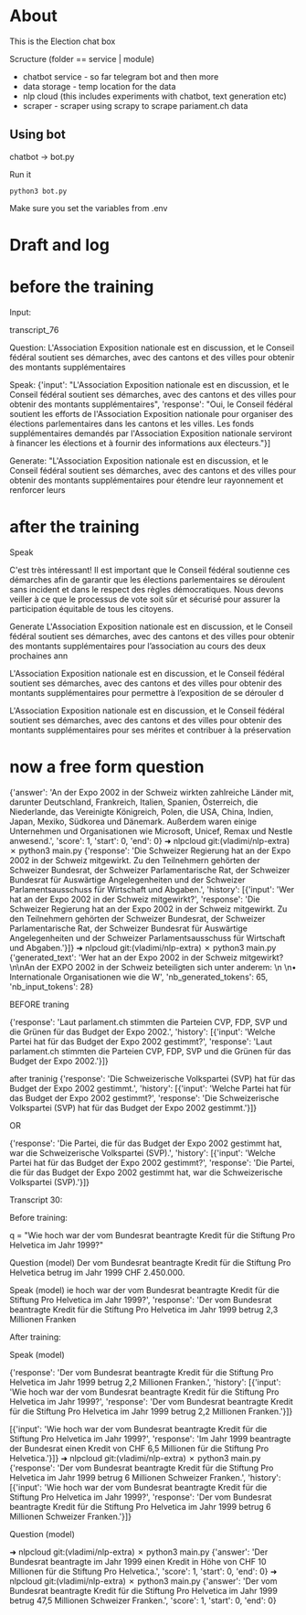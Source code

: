 
# About

This is the Election chat box

Scructure (folder == service | module)

- chatbot service - so far telegram bot and then more
- data storage - temp location for the data
- nlp cloud (this includes experiments with chatbot, text generation etc) 
- scraper - scraper using scrapy to scrape pariament.ch data



## Using bot

chatbot -> bot.py

Run it 

```
python3 bot.py
```

Make sure you set the variables from .env




# Draft and log


# before the training

Input:

transcript_76


Question:
L'Association Exposition nationale est en discussion, et le Conseil fédéral soutient ses démarches, avec des cantons et des villes pour obtenir des montants supplémentaires

Speak:
{'input': "L'Association Exposition nationale est en discussion, et le Conseil fédéral soutient ses démarches, avec des cantons et des villes pour obtenir des montants supplémentaires", 'response': "Oui, le Conseil fédéral soutient les efforts de l'Association Exposition nationale pour organiser des élections parlementaires dans les cantons et les villes. Les fonds supplémentaires demandés par l'Association Exposition nationale serviront à financer les élections et à fournir des informations aux électeurs."}]

Generate:
"L'Association Exposition nationale est en discussion, et le Conseil fédéral soutient ses démarches, avec des cantons et des villes pour obtenir des montants supplémentaires pour étendre leur rayonnement et renforcer leurs


# after the training

Speak

C'est très intéressant! Il est important que le Conseil fédéral soutienne ces démarches afin de garantir que les élections parlementaires se déroulent sans incident et dans le respect des règles démocratiques. Nous devons veiller à ce que le processus de vote soit sûr et sécurisé pour assurer la participation équitable de tous les citoyens.


Generate
L'Association Exposition nationale est en discussion, et le Conseil fédéral soutient ses démarches, avec des cantons et des villes pour obtenir des montants supplémentaires pour l’association au cours des deux prochaines ann

L'Association Exposition nationale est en discussion, et le Conseil fédéral soutient ses démarches, avec des cantons et des villes pour obtenir des montants supplémentaires pour permettre à l’exposition de se dérouler d


L'Association Exposition nationale est en discussion, et le Conseil fédéral soutient ses démarches, avec des cantons et des villes pour obtenir des montants supplémentaires pour ses mérites et contribuer à la préservation




# now a free form question

{'answer': 'An der Expo 2002 in der Schweiz wirkten zahlreiche Länder mit, darunter Deutschland, Frankreich, Italien, Spanien, Österreich, die Niederlande, das Vereinigte Königreich, Polen, die USA, China, Indien, Japan, Mexiko, Südkorea und Dänemark. Außerdem waren einige Unternehmen und Organisationen wie Microsoft, Unicef, Remax und Nestle anwesend.', 'score': 1, 'start': 0, 'end': 0}
➜  nlpcloud git:(vladimi/nlp-extra) ✗ python3 main.py
{'response': 'Die Schweizer Regierung hat an der Expo 2002 in der Schweiz mitgewirkt. Zu den Teilnehmern gehörten der Schweizer Bundesrat, der Schweizer Parlamentarische Rat, der Schweizer Bundesrat für Auswärtige Angelegenheiten und der Schweizer Parlamentsausschuss für Wirtschaft und Abgaben.', 'history': [{'input': 'Wer hat an der Expo 2002 in der Schweiz mitgewirkt?', 'response': 'Die Schweizer Regierung hat an der Expo 2002 in der Schweiz mitgewirkt. Zu den Teilnehmern gehörten der Schweizer Bundesrat, der Schweizer Parlamentarische Rat, der Schweizer Bundesrat für Auswärtige Angelegenheiten und der Schweizer Parlamentsausschuss für Wirtschaft und Abgaben.'}]}
➜  nlpcloud git:(vladimi/nlp-extra) ✗ python3 main.py
{'generated_text': 'Wer hat an der Expo 2002 in der Schweiz mitgewirkt?\n\nAn der EXPO 2002 in der Schweiz beteiligten sich unter anderem: \n \n• Internationale Organisationen wie die W', 'nb_generated_tokens': 65, 'nb_input_tokens': 28}



BEFORE traning

{'response': 'Laut parlament.ch stimmten die Parteien CVP, FDP, SVP und die Grünen für das Budget der Expo 2002.', 'history': [{'input': 'Welche Partei hat für das Budget der Expo 2002 gestimmt?', 'response': 'Laut parlament.ch stimmten die Parteien CVP, FDP, SVP und die Grünen für das Budget der Expo 2002.'}]}

after traninig
{'response': 'Die Schweizerische Volkspartei (SVP) hat für das Budget der Expo 2002 gestimmt.', 'history': [{'input': 'Welche Partei hat für das Budget der Expo 2002 gestimmt?', 'response': 'Die Schweizerische Volkspartei (SVP) hat für das Budget der Expo 2002 gestimmt.'}]}

OR

{'response': 'Die Partei, die für das Budget der Expo 2002 gestimmt hat, war die Schweizerische Volkspartei (SVP).', 'history': [{'input': 'Welche Partei hat für das Budget der Expo 2002 gestimmt?', 'response': 'Die Partei, die für das Budget der Expo 2002 gestimmt hat, war die Schweizerische Volkspartei (SVP).'}]}


Transcript 30:




Before training:

q = "Wie hoch war der vom Bundesrat beantragte Kredit für die Stiftung Pro Helvetica im Jahr 1999?"


Question (model)
Der vom Bundesrat beantragte Kredit für die Stiftung Pro Helvetica betrug im Jahr 1999 CHF 2.450.000.

Speak (model)
ie hoch war der vom Bundesrat beantragte Kredit für die Stiftung Pro Helvetica im Jahr 1999?', 'response': 'Der vom Bundesrat beantragte Kredit für die Stiftung Pro Helvetica im Jahr 1999 betrug 2,3 Millionen Franken


After training:

Speak (model)

{'response': 'Der vom Bundesrat beantragte Kredit für die Stiftung Pro Helvetica im Jahr 1999 betrug 2,2 Millionen Franken.', 'history': [{'input': 'Wie hoch war der vom Bundesrat beantragte Kredit für die Stiftung Pro Helvetica im Jahr 1999?', 'response': 'Der vom Bundesrat beantragte Kredit für die Stiftung Pro Helvetica im Jahr 1999 betrug 2,2 Millionen Franken.'}]}

[{'input': 'Wie hoch war der vom Bundesrat beantragte Kredit für die Stiftung Pro Helvetica im Jahr 1999?', 'response': 'Im Jahr 1999 beantragte der Bundesrat einen Kredit von CHF 6,5 Millionen für die Stiftung Pro Helvetica.'}]}
➜  nlpcloud git:(vladimi/nlp-extra) ✗ python3 main.py
{'response': 'Der vom Bundesrat beantragte Kredit für die Stiftung Pro Helvetica im Jahr 1999 betrug 6 Millionen Schweizer Franken.', 'history': [{'input': 'Wie hoch war der vom Bundesrat beantragte Kredit für die Stiftung Pro Helvetica im Jahr 1999?', 'response': 'Der vom Bundesrat beantragte Kredit für die Stiftung Pro Helvetica im Jahr 1999 betrug 6 Millionen Schweizer Franken.'}]}

Question (model)

➜  nlpcloud git:(vladimi/nlp-extra) ✗ python3 main.py
{'answer': 'Der Bundesrat beantragte im Jahr 1999 einen Kredit in Höhe von CHF 10 Millionen für die Stiftung Pro Helvetica.', 'score': 1, 'start': 0, 'end': 0}
➜  nlpcloud git:(vladimi/nlp-extra) ✗ python3 main.py
{'answer': 'Der vom Bundesrat beantragte Kredit für die Stiftung Pro Helvetica im Jahr 1999 betrug 47,5 Millionen Schweizer Franken.', 'score': 1, 'start': 0, 'end': 0}


